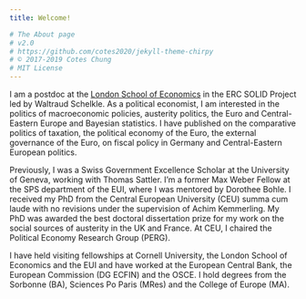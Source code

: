 ```yaml
---
title: Welcome!

# The About page
# v2.0
# https://github.com/cotes2020/jekyll-theme-chirpy
# © 2017-2019 Cotes Chung
# MIT License
---
```


I am a postdoc at the [London School of Economics](https://www.lse.ac.uk/european-institute) in the ERC SOLID Project led by Waltraud Schelkle. As a political economist, I am interested in the politics of macroeconomic policies, austerity politics, the Euro and Central-Eastern Europe and Bayesian statistics.  I have published on the comparative politics of taxation, the political economy of the Euro, the external governance of the Euro, on fiscal policy in Germany and Central-Eastern European politics.

Previously, I was a Swiss Government Excellence Scholar at the University of Geneva, working with Thomas Sattler. I’m a former Max Weber Fellow at the SPS department of the EUI, where I was mentored by Dorothee Bohle. I received my PhD from the Central European University (CEU) summa cum laude with no revisions under the supervision of Achim Kemmerling. My PhD was awarded the best doctoral dissertation prize for my work on the social sources of austerity in the UK and France. At CEU, I chaired the Political Economy Research Group (PERG). 

I have held visiting fellowships at Cornell University, the London School of Economics and the EUI and have worked at the European Central Bank, the European Commission (DG ECFIN) and the OSCE. I hold degrees from the Sorbonne (BA), Sciences Po Paris (MRes) and the College of Europe (MA).